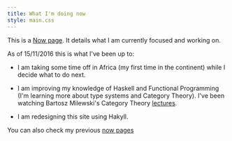 ```yaml
---
title: What I'm doing now
style: main.css
---
```


<div id="now-content" class="mainContent">

This is a [Now page](http://nownownow.com/about). It details what I am
currently focused and working on.

As of 15/11/2016 this is what I've been up to:

* I am taking some time off in Africa (my first time in the continent) while I decide what to do next.

* I am improving my knowledge of Haskell and Functional Programming (I'm learning more about type systems and Category Theory). I've been
watching Bartosz Milewski's Category Theory [lectures](https://www.youtube.com/watch?list=PLbgaMIhjbmEnaH_LTkxLI7FMa2HsnawM_&v=I8LbkfSSR58).

* I am redesigning this site using Hakyll.


You can also check my previous [now pages](./old-now.html)

</div>

